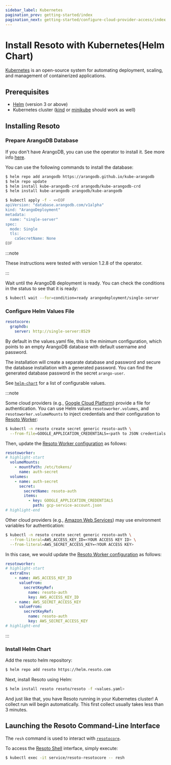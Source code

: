 ```yaml
---
sidebar_label: Kubernetes
pagination_prev: getting-started/index
pagination_next: getting-started/configure-cloud-provider-access/index
---
```


# Install Resoto with Kubernetes(Helm Chart)

[Kubernetes](https://kubernetes.io) is an open-source system for automating deployment, scaling, and management of containerized applications.

## Prerequisites

- [Helm](https://helm.sh) (version 3 or above)
- Kubernetes cluster ([kind](https://kind.sigs.k8s.io) or [minikube](https://minikube.sigs.k8s.io) should work as well)

## Installing Resoto

### Prepare ArangoDB Database

If you don't have ArangoDB, you can use the operator to install it. See more info [here](https://arangodb.com/docs/stable/tutorials-kubernetes.html).

You can use the following commands to install the database:

```bash
$ helm repo add arangodb https://arangodb.github.io/kube-arangodb
$ helm repo update
$ helm install kube-arangodb-crd arangodb/kube-arangodb-crd
$ helm install kube-arangodb arangodb/kube-arangodb

$ kubectl apply -f - <<EOF
apiVersion: "database.arangodb.com/v1alpha"
kind: "ArangoDeployment"
metadata:
  name: "single-server"
spec:
  mode: Single
  tls:
    caSecretName: None
EOF
```

:::note

These instructions were tested with version 1.2.8 of the operator.

:::

Wait until the ArangoDB deployment is ready. You can check the conditions in the status to see that it is ready:

```bash
$ kubectl wait --for=condition=ready arangodeployment/single-server
```

### Configure Helm Values File

```yaml title="resoto-values.yaml"
resotocore:
  graphdb:
    server: http://single-server:8529
```

By default in the values.yaml file, this is the minimum configuration, which points to an empty ArangoDB database with default username and password.

The installation will create a separate database and password and secure the database installation with a generated password. You can find the generated database password in the secret `arango-user`.

See [`helm-chart`](https://github.com/someengineering/helm-charts/tree/main/charts/resoto) for a list of configurable values.

:::note

Some cloud providers (e.g., [Google Cloud Platform](../configure-cloud-provider-access/gcp.md)) provide a file for authentication. You can use Helm values `resotoworker.volumes`, and `resotoworker.volumeMounts` to inject credentials and their configuration to [Resoto Worker](../../concepts/components/worker.md):

```bash
$ kubectl -n resoto create secret generic resoto-auth \
  --from-file=GOOGLE_APPLICATION_CREDENTIALS=<path to JSON credentials file>
```

Then, update the [Resoto Worker configuration](../../reference/configuration/index.md) as follows:

```yaml
resotoworker:
# highlight-start
  volumeMounts:
    - mountPath: /etc/tokens/
      name: auth-secret
  volumes:
    - name: auth-secret
      secret:
        secretName: resoto-auth
        items:
          - key: GOOGLE_APPLICATION_CREDENTIALS
            path: gcp-service-account.json
# highlight-end
```

Other cloud providers (e.g., [Amazon Web Services](../configure-cloud-provider-access/aws.md)) may use environment variables for authentication:

```bash
$ kubectl -n resoto create secret generic resoto-auth \
  --from-literal=AWS_ACCESS_KEY_ID=<YOUR ACCESS KEY ID> \
  --from-literal=AWS_SECRET_ACCESS_KEY=<YOUR ACCESS KEY>
```

In this case, we would update the [Resoto Worker configuration](../../reference/configuration/index.md) as follows:

```yaml
resotoworker:
# highlight-start
  extraEnv:
    - name: AWS_ACCESS_KEY_ID
      valueFrom:
        secretKeyRef:
          name: resoto-auth
          key: AWS_ACCESS_KEY_ID
    - name: AWS_SECRET_ACCESS_KEY
      valueFrom:
        secretKeyRef:
          name: resoto-auth
          key: AWS_SECRET_ACCESS_KEY
# highlight-end
```

:::

### Install Helm Chart

Add the resoto helm repository:

```bash
$ helm repo add resoto https://helm.resoto.com
```

Next, install Resoto using Helm:

```bash
$ helm install resoto resoto/resoto -f <values.yaml>
```

And just like that, you have Resoto running in your Kubernetes cluster! A collect run will begin automatically. This first collect usually takes less than 3 minutes.

## Launching the Resoto Command-Line Interface

The `resh` command is used to interact with [`resotocore`](../../concepts/components/core.md).

To access the [Resoto Shell](../../concepts/components/shell.md) interface, simply execute:

```bash
$ kubectl exec -it service/resoto-resotocore -- resh
```
